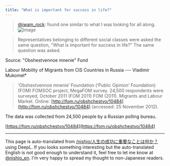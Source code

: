 ```yaml
---
title: "What is important for success in life?"
---
```


> [@iwam_rock](https://twitter.com/iwam_rock/status/1568159886135140352): found one similar to what I was looking for all along.
> ![image](https://pbs.twimg.com/media/FcM5GxXacAA1CQ5.jpg)

> Representatives belonging to different social classes were asked the same question, "What is important for success in life?" The same question was asked.

Source: "Obshestvennoe mnenie" Fund

Labour Mobility of Migrants from CIS Countries in Russia --- Vladimir Mukomel*
> ‘Obshestvennoe mnenie’ Foundation (‘Public Opinion’ Foundation) (FOM)
> FOMSOC project, MegaFOM survey. 24,500 respondents were surveyed, October 2011 (FOM 2011)
> FOM (2011). Migrants and Labour Market. Online: [http://fom.ru/obshchestvo/10484](http://fom.ru/obshchestvo/10484) (accessed: 25 November 2012).

The data was collected from 24,500 people by a Russian polling bureau.

[https://fom.ru/obshchestvo/10484](https://fom.ru/obshchestvo/10484)

---
This page is auto-translated from [/nishio/人生の成功に重要なことは何か？](https://scrapbox.io/nishio/人生の成功に重要なことは何か？) using DeepL. If you looks something interesting but the auto-translated English is not good enough to understand it, feel free to let me know at [@nishio_en](https://twitter.com/nishio_en). I'm very happy to spread my thought to non-Japanese readers.